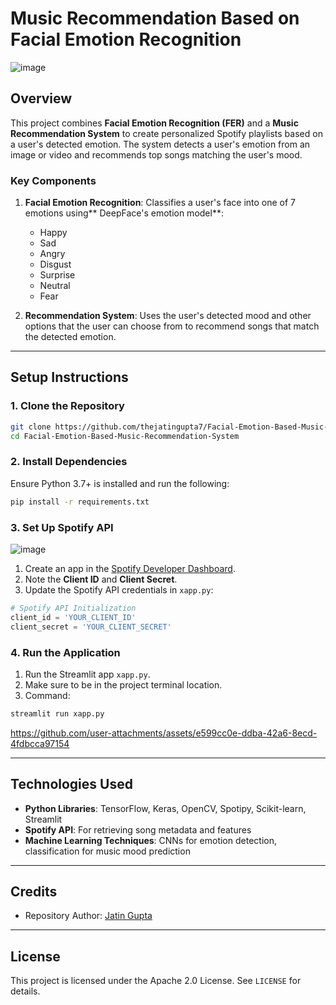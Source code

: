 
# Music Recommendation Based on Facial Emotion Recognition
![image](https://github.com/user-attachments/assets/e94da5f7-3866-45a1-af2c-d8ed0cbbeb39)
## Overview
This project combines **Facial Emotion Recognition (FER)** and a **Music Recommendation System** to create personalized Spotify playlists based on a user's detected emotion. The system detects a user's emotion from an image or video and recommends top songs matching the user's mood.

### Key Components
1. **Facial Emotion Recognition**: Classifies a user's face into one of 7 emotions using** DeepFace's emotion model**:
   - Happy
   - Sad
   - Angry
   - Disgust
   - Surprise
   - Neutral
   - Fear

2. **Recommendation System**: Uses the user's detected mood and other options that the user can choose from to recommend songs that match the detected emotion.

---

## Setup Instructions

### 1. Clone the Repository
```bash
git clone https://github.com/thejatingupta7/Facial-Emotion-Based-Music-Recommendation-System.git
cd Facial-Emotion-Based-Music-Recommendation-System
```

### 2. Install Dependencies
Ensure Python 3.7+ is installed and run the following:
```bash
pip install -r requirements.txt
```

### 3. Set Up Spotify API 
![image](https://github.com/user-attachments/assets/c46597b2-2bf3-4934-b293-3525eb96db4c)
1. Create an app in the [Spotify Developer Dashboard](https://developer.spotify.com/dashboard).
3. Note the **Client ID** and **Client Secret**.
4. Update the Spotify API credentials in `xapp.py`:
```python
# Spotify API Initialization
client_id = 'YOUR_CLIENT_ID'
client_secret = 'YOUR_CLIENT_SECRET'
```

### 4. Run the Application
1. Run the Streamlit app `xapp.py`.
2. Make sure to be in the project terminal location.
3. Command:
```bash
streamlit run xapp.py
```


https://github.com/user-attachments/assets/e599cc0e-ddba-42a6-8ecd-4fdbcca97154


---

## Technologies Used
- **Python Libraries**: TensorFlow, Keras, OpenCV, Spotipy, Scikit-learn, Streamlit
- **Spotify API**: For retrieving song metadata and features
- **Machine Learning Techniques**: CNNs for emotion detection, classification for music mood prediction

---

## Credits
- Repository Author: [Jatin Gupta](https://github.com/thejatingupta7)

---

## License
This project is licensed under the Apache 2.0 License. See `LICENSE` for details.
